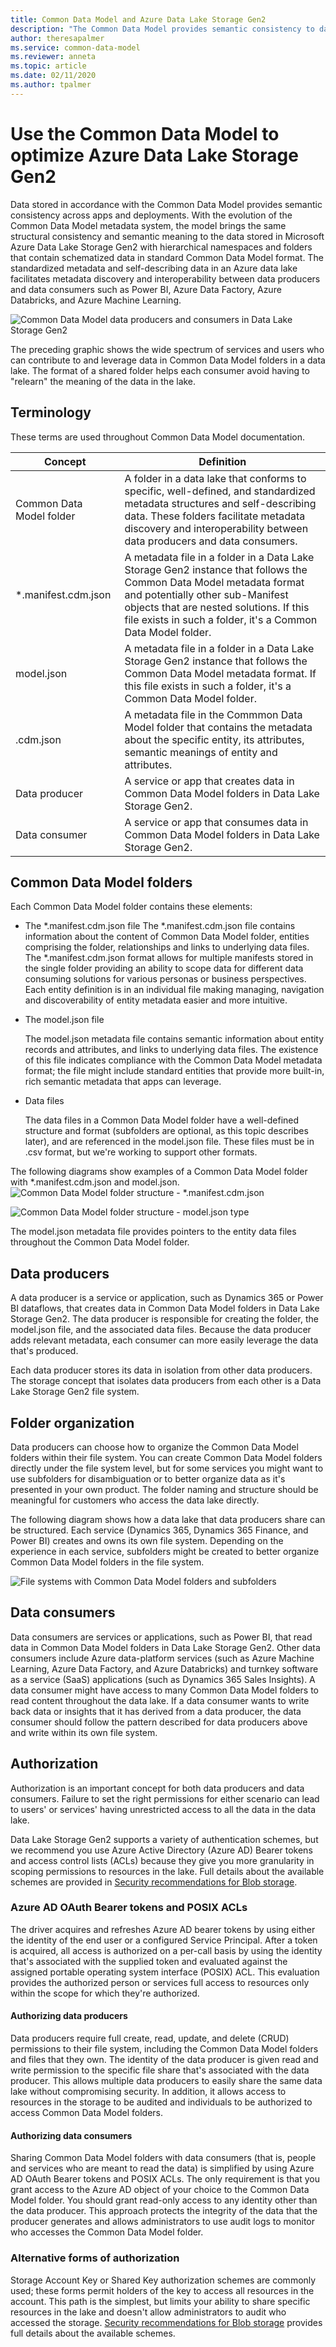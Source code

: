 ```yaml
---
title: Common Data Model and Azure Data Lake Storage Gen2
description: "The Common Data Model provides semantic consistency to data in Azure Data Lake Storage Gen2."
author: theresapalmer
ms.service: common-data-model
ms.reviewer: anneta
ms.topic: article
ms.date: 02/11/2020
ms.author: tpalmer
---
```


# Use the Common Data Model to optimize Azure Data Lake Storage Gen2

Data stored in accordance with the Common Data Model provides semantic consistency across apps and deployments. With the evolution of the Common Data Model metadata system, the model brings the same structural consistency and semantic meaning to the data stored in Microsoft Azure Data Lake Storage Gen2 with hierarchical namespaces and folders that contain schematized data in standard Common Data Model format. The standardized metadata and self-describing data in an Azure data lake facilitates metadata discovery and interoperability between data producers and data consumers such as Power BI, Azure Data Factory, Azure Databricks, and Azure Machine Learning.

![Common Data Model data producers and consumers in Data Lake Storage Gen2](media/cdm-data-lake.png "Common Data Model data producers and data consumers in Data Lake Storage Gen2")

The preceding graphic shows the wide spectrum of services and users who can contribute to and leverage data in Common Data Model folders in a data lake. The format of a shared folder helps each consumer avoid having to "relearn" the meaning of the data in the lake.

## Terminology

These terms are used throughout Common Data Model documentation.

| Concept | Definition |
|--|--|
|    Common Data Model folder       |    A folder in a data lake that conforms to specific, well-defined, and standardized metadata structures and self-describing data. These folders facilitate metadata discovery and interoperability between data producers and data consumers.    |
|   *.manifest.cdm.json |    A metadata file in a folder in a Data Lake Storage Gen2 instance that follows the Common Data Model metadata format and potentially other sub-Manifest objects that are nested solutions. If this file exists in such a folder, it's a Common Data Model folder.   |
|   model.json |    A metadata file in a folder in a Data Lake Storage Gen2 instance that follows the Common Data Model metadata format. If this file exists in such a folder, it's a Common Data Model folder.   |
|    <entity name>.cdm.json    |    A metadata file in the Commmon Data Model folder that contains the metadata about the specific entity, its attributes, semantic meanings of entity and attributes.  |
|    Data producer    |    A service or app that creates data in Common Data Model folders in Data Lake Storage Gen2.  |
|    Data consumer    |    A service or app that consumes data in Common Data Model folders in Data Lake Storage Gen2.      |

## Common Data Model folders

Each Common Data Model folder contains these elements:

- The *.manifest.cdm.json file
    The *.manifest.cdm.json file contains information about the content of Common Data Model folder, entities comprising the folder, relationships  and links to underlying data files. The *.manifest.cdm.json format allows for multiple manifests stored in the single folder providing an ability to scope data for different data consuming solutions for various personas or business perspectives. Each entity definition is in an individual file making managing, navigation and discoverability of entity metadata easier and more intuitive.  

- The model.json file

    The model.json metadata file contains semantic information about entity records and attributes, and links to underlying data files. The existence of this file indicates compliance with the Common Data Model metadata format; the file might include standard entities that provide more built-in, rich semantic metadata that apps can leverage.

- Data files

    The data files in a Common Data Model folder have a well-defined structure and format (subfolders are optional, as this topic describes later), and are referenced in the model.json file. These files must be in .csv format, but we're working to support other formats.

The following diagrams show examples of a Common Data Model folder with *.manifest.cdm.json and model.json. 
![Common Data Model folder structure - *.manifest.cdm.json](media/cdm-folder-manf.png "Common Data Model folder structure")

![Common Data Model folder structure - model.json type](media/cdm-folder.png "Common Data Model folder structure")

The model.json metadata file provides pointers to the entity data files throughout the Common Data Model folder.

## Data producers

A data producer is a service or application, such as Dynamics 365 or Power BI dataflows, that creates data in Common Data Model folders in Data Lake Storage Gen2. The data producer is responsible for creating the folder, the model.json file, and the associated data files. Because the data producer adds relevant metadata, each consumer can more easily leverage the data that's produced.

Each data producer stores its data in isolation from other data producers. The storage concept that isolates data producers from each other is a Data Lake Storage Gen2 file system.

## Folder organization

Data producers can choose how to organize the Common Data Model folders within their file system. You can create Common Data Model folders directly under the file system level, but for some services you might want to use subfolders for disambiguation or to better organize data as it's presented in your own product. The folder naming and structure should be meaningful for customers who access the data lake directly.

The following diagram shows how a data lake that data producers share can be structured. Each service (Dynamics 365, Dynamics 365 Finance, and Power BI) creates and owns its own file system. Depending on the experience in each service, subfolders might be created to better organize Common Data Model folders in the file system.

![File systems with Common Data Model folders and subfolders](media/cdm-filesystems.png "File systems with Common Data Model folders and subfolders")

## Data consumers

Data consumers are services or applications, such as Power BI, that read data in Common Data Model folders in Data Lake Storage Gen2. Other data consumers include Azure data-platform services (such as Azure Machine Learning, Azure Data Factory, and Azure Databricks) and turnkey software as a service (SaaS) applications (such as Dynamics 365 Sales Insights). A data consumer might have access to many Common Data Model folders to read content throughout the data lake. If a data consumer wants to write back data or insights that it has derived from a data producer, the data consumer should follow the pattern described for data producers above and write within its own file system.

## Authorization

Authorization is an important concept for both data producers and data consumers. Failure to set the right permissions for either scenario can lead to users' or services' having unrestricted access to all the data in the data lake.

Data Lake Storage Gen2 supports a variety of authentication schemes, but we recommend you use Azure Active Directory (Azure AD) Bearer tokens and access control lists (ACLs) because they give you more granularity in scoping permissions to resources in the lake. Full details about the available schemes are provided in [Security recommendations for Blob storage](https://docs.microsoft.com/azure/storage/common/storage-security-guide).

### Azure AD OAuth Bearer tokens and POSIX ACLs

The driver acquires and refreshes Azure AD bearer tokens by using either the identity of the end user or a configured Service Principal. After a token is acquired, all access is authorized on a per-call basis by using the identity that's associated with the supplied token and evaluated against the assigned portable operating system interface (POSIX) ACL. This evaluation provides the authorized person or services full access to resources only within the scope for which they're authorized.

#### Authorizing data producers

Data producers require full create, read, update, and delete (CRUD) permissions to their file system, including the Common Data Model folders and files that they own. The identity of the data producer is given read and write permission to the specific file share that's associated with the data producer. This allows multiple data producers to easily share the same data lake without compromising security. In addition, it allows access to resources in the storage to be audited and individuals to be authorized to access Common Data Model folders.

#### Authorizing data consumers

Sharing Common Data Model folders with data consumers (that is, people and services who are meant to read the data) is simplified by using Azure AD OAuth Bearer tokens and POSIX ACLs. The only requirement is that you grant access to the Azure AD object of your choice to the Common Data Model folder. You should grant read-only access to any identity other than the data producer. This approach protects the integrity of the data that the producer generates and allows administrators to use audit logs to monitor who accesses the Common Data Model folder.

### Alternative forms of authorization

Storage Account Key or Shared Key authorization schemes are commonly used; these forms permit holders of the key to access all resources in the account. This path is the simplest, but limits your ability to share specific resources in the lake and doesn't allow administrators to audit who accessed the storage. [Security recommendations for Blob storage](https://docs.microsoft.com/azure/storage/common/storage-security-guide) provides full details about the available schemes.

